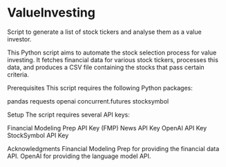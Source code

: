 # ValueInvesting
Script to generate a list of stock tickers and analyse them as a value investor.

This Python script aims to automate the stock selection process for value investing. It fetches financial data for various stock tickers, processes this data, and produces a CSV file containing the stocks that pass certain criteria. 

Prerequisites
This script requires the following Python packages:

pandas
requests
openai
concurrent.futures
stocksymbol


Setup
The script requires several API keys:

Financial Modeling Prep API Key (FMP)
News API Key
OpenAI API Key
StockSymbol API Key


Acknowledgments
Financial Modeling Prep for providing the financial data API.
OpenAI for providing the language model API.
